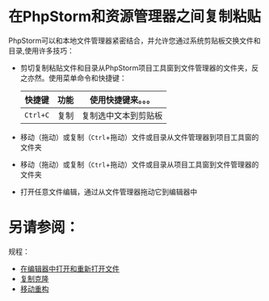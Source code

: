 # 在PhpStorm和资源管理器之间复制粘贴

PhpStorm可以和本地文件管理器紧密结合，并允许您通过系统剪贴板交换文件和目录,使用许多技巧：

* 剪切复制粘贴文件和目录从PhpStorm项目工具窗到文件管理器的文件夹，反之亦然。使用菜单命令和快捷键：

    |快捷键|功能|使用快捷键来。。。|
    |---|---|---|
    |`Ctrl+C`|复制|复制选中文本到剪贴板|

* 移动（拖动）或复制（`Ctrl`+拖动）文件或目录从文件管理器到项目工具窗的文件夹
* 移动（拖动）或复制（`Ctrl`+拖动）文件或目录从项目工具窗到文件管理器的文件夹
* 打开任意文件编辑，通过从文件管理器拖动它到编辑器中



# 另请参阅：

规程：

* [在编辑器中打开和重新打开文件](/如何使用/常规指南/PhpStorm编辑器/基础编辑规程/在编辑器中打开和重新打开文件.md)
* [复制克隆](/如何使用/常规指南/重构代码/复制克隆.md)
* [移动重构](/如何使用/常规指南/重构代码/移动重构.md)
